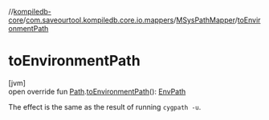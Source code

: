//[kompiledb-core](../../../index.md)/[com.saveourtool.kompiledb.core.io.mappers](../index.md)/[MSysPathMapper](index.md)/[toEnvironmentPath](to-environment-path.md)

# toEnvironmentPath

[jvm]\
open override fun [Path](https://docs.oracle.com/javase/8/docs/api/java/nio/file/Path.html).[toEnvironmentPath](to-environment-path.md)(): [EnvPath](../../com.saveourtool.kompiledb.core/-env-path/index.md)

The effect is the same as the result of running `cygpath -u`.
